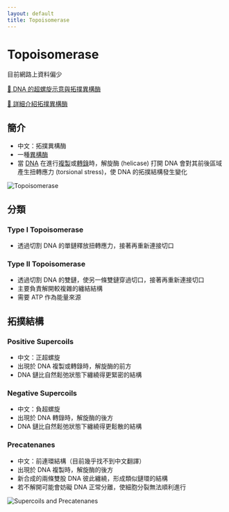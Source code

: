 ```yaml
---
layout: default
title: Topoisomerase
---
```


# Topoisomerase

<article class="message is-warning">
    <div class="message-body">
        <span class="icon-text">
            <span class="icon">
                <i class="fas fa-warning"></i>
            </span>
            <span>目前網路上資料偏少</span>
        </span>
    </div>
</article>

[🎥 DNA 的超螺旋示意與拓撲異構酶](https://www.youtube.com/watch?v=k4fbPUGKurI)

[🎥 詳細介紹拓撲異構酶](https://www.youtube.com/watch?v=wQ5oPL0PqYE)

## 簡介

- 中文：拓撲異構酶
- 一種[異構酶](enzyme#isomerase)
- 當 [DNA](deoxyribonucleic-acid) 在進行[複製](dna-replication)或[轉錄](transcription)時，解旋酶 (helicase) 打開 DNA 會對其前後區域產生扭轉應力 (torsional stress)，使 DNA 的拓撲結構發生變化

<img src="https://www.sciencefacts.net/wp-content/uploads/2023/09/Topoisomerase.jpg" alt="Topoisomerase" data-zoom="0.8" />

## 分類

### Type I Topoisomerase

- 透過切割 DNA 的單鏈釋放扭轉應力，接著再重新連接切口

### Type II Topoisomerase

- 透過切割 DNA 的雙鏈，使另一條雙鏈穿過切口，接著再重新連接切口
- 主要負責解開較複雜的纏結結構
- 需要 ATP 作為能量來源

## 拓撲結構

### Positive Supercoils

- 中文：正超螺旋
- 出現於 DNA 複製或轉錄時，解旋酶的前方
- DNA 鏈比自然鬆弛狀態下纏繞得更緊密的結構

### Negative Supercoils

- 中文：負超螺旋
- 出現於 DNA 轉錄時，解旋酶的後方
- DNA 鏈比自然鬆弛狀態下纏繞得更鬆散的結構

### Precatenanes

- 中文：前連環結構（目前幾乎找不到中文翻譯）
- 出現於 DNA 複製時，解旋酶的後方
- 新合成的兩條雙股 DNA 彼此纏繞，形成類似鏈環的結構
- 若不解開可能會妨礙 DNA 正常分離，使細胞分裂無法順利進行

<img src="https://upload.wikimedia.org/wikipedia/commons/thumb/7/7e/Topological_ramifications_of_DNA_replication_and_transcription.jpg/1920px-Topological_ramifications_of_DNA_replication_and_transcription.jpg" alt="Supercoils and Precatenanes" data-zoom="0.4" />